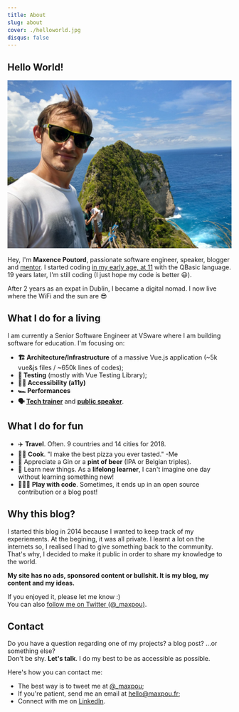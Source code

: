 ```yaml
---
title: About
slug: about
cover: ./helloworld.jpg
disqus: false
---
```


## Hello World!

![a picture of me](../../images/me.jpeg)

Hey, I'm **Maxence Poutord**, passionate software engineer, speaker, blogger and [mentor](https://mentors.codingcoach.io/?name=Maxence+Poutord).
I started coding [in my early age, at 11](https://twitter.com/_maxpou/status/771701472199340032) with the QBasic language. 19 years later, I'm still coding (I just hope my code is better 😃).

After 2 years as an expat in Dublin, I became a digital nomad. I now live where the WiFi and the sun are 😎

## What I do for a living

I am currently a Senior Software Engineer at VSware where I am building software for education. I'm focusing on:

* **🏗 Architecture/Infrastructure** of a massive Vue.js application (~5k vue&js files / ~650k lines of codes);
* **🚦 Testing** (mostly with Vue Testing Library);
* **👨‍🦯 Accessibility (a11y)**
* **🏎 Performances**
* **🗣 [Tech trainer](./speaking#trainings--workshop)** and **[public speaker](./speaking)**.


## What I do for fun

* ✈️ **Travel**. Often. 9 countries and 14 cities for 2018.
* 👨‍🍳 **Cook**. "I make the best pizza you ever tasted." -Me
* 🍺 Appreciate a Gin or a **pint of beer** (IPA or Belgian triples).
* 📘 Learn new things. As a **lifelong learner**, I can't imagine one day without learning something new!
* 👨🏼‍💻 **Play with code**. Sometimes, it ends up in an open source contribution or a blog post!


## Why this blog?

I started this blog in 2014 because I wanted to keep track of my experiements. At the begining, it was all private. I learnt a lot on the internets so, I realised I had to give something back to the community. That's why, I decided to make it public in order to share my knowledge to the world.

**My site has no ads, sponsored content or bullshit. It is my blog, my content and my ideas.**

If you enjoyed it, please let me know :)  
You can also [follow me on Twitter (@_maxpou)](https://twitter.com/_maxpou).


## Contact

Do you have a question regarding one of my projects? a blog post? ...or something else?  
Don't be shy. **Let's talk**. I do my best to be as accessible as possible.

Here's how you can contact me:

* The best way is to tweet me at [@_maxpou](https://twitter.com/_maxpou);
* If you're patient, send me an email at [hello@maxpou.fr](mailto:hello@maxpou.fr);
* Connect with me on [LinkedIn](http://fr.linkedin.com/in/maxpou).
